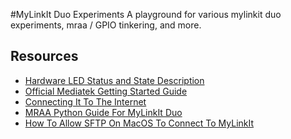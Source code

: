 #MyLinkIt Duo Experiments
A playground for various mylinkit duo experiments, mraa / GPIO tinkering, and more.

## Resources
* [Hardware LED Status and State Description](https://labs.mediatek.com/images/linkit7688/training_docs/wifi_led_states/LED_states.png)
* [Official Mediatek Getting Started Guide](https://labs.mediatek.com/fileMedia/download/4ef033b8-80ca-4cdb-9ad6-1c23836c63de)
* [Connecting It To The Internet](https://labs.mediatek.com/site/global/developer_tools/mediatek_linkit_smart_7688/get_started/7688_duo/connect/index.gsp)
* [MRAA Python Guide For MyLinkIt Duo](https://labs.mediatek.com/site/global/developer_tools/mediatek_linkit_smart_7688/training_docs/peripherals/mraa_python/index.gsp)
* [How To Allow SFTP On MacOS To Connect To MyLinkIt](https://wiki.openwrt.org/doc/howto/sftp.server)